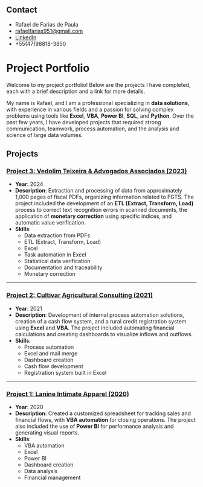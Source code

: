 ## Contact
- Rafael de Farias de Paula
- rafaelfarias951@gmail.com
- [LinkedIn](https://www.linkedin.com/in/rafael-de-farias-de-paula/)
- +55(47)98818-3850

# Project Portfolio

Welcome to my project portfolio! Below are the projects I have completed, each with a brief description and a link for more details.

My name is Rafael, and I am a professional specializing in **data solutions**, with experience in various fields and a passion for solving complex problems using tools like **Excel**, **VBA**, **Power BI**, **SQL**, and **Python**. Over the past few years, I have developed projects that required strong communication, teamwork, process automation, and the analysis and science of large data volumes.

## Projects

### [Project 3: Vedolim Teixeira & Advogados Associados (2023)](https://github.com/Rafael-Paula/Portfolio/tree/main/Projeto%203%20-%20FGTS)
- **Year**: 2024  
- **Description**: Extraction and processing of data from approximately 1,000 pages of fiscal PDFs, organizing information related to FGTS. The project included the development of an **ETL (Extract, Transform, Load)** process to correct text recognition errors in scanned documents, the application of **monetary correction** using specific indices, and automatic value verification.
- **Skills**:
  - Data extraction from PDFs
  - ETL (Extract, Transform, Load)
  - Excel
  - Task automation in Excel
  - Statistical data verification
  - Documentation and traceability
  - Monetary correction

---

### [Project 2: Cultivar Agricultural Consulting (2021)](https://github.com/Rafael-Paula/Portfolio/tree/main/Projeto%202%20-%20Cultivar)
- **Year**: 2021  
- **Description**: Development of internal process automation solutions, creation of a cash flow system, and a rural credit registration system using **Excel** and **VBA**. The project included automating financial calculations and creating dashboards to visualize inflows and outflows.
- **Skills**:
  - Process automation
  - Excel and mail merge
  - Dashboard creation
  - Cash flow development
  - Registration system built in Excel

---

### [Project 1: Lanine Intimate Apparel (2020)](https://github.com/Rafael-Paula/Portfolio/tree/main/English/Project%201%20-%20Lanine)
- **Year**: 2020  
- **Description**: Created a customized spreadsheet for tracking sales and financial flows, with **VBA automation** for closing operations. The project also included the use of **Power BI** for performance analysis and generating visual reports.
- **Skills**:
  - VBA automation
  - Excel
  - Power BI
  - Dashboard creation
  - Data analysis
  - Financial management


